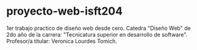 # proyecto-web-isft204
1er trabajo practico de diseño web desde cero. Catedra "Diseño Web" de 2do año de la carrera: "Tecnicatura superior en desarrollo de software". Profesor/a titular: Veronica Lourdes Tomich.
